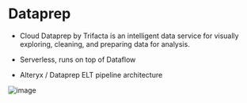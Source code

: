 # Dataprep

- Cloud Dataprep by Trifacta is an intelligent data service for visually exploring, cleaning, and preparing data for analysis.
- Serverless, runs on top of Dataflow

- Alteryx / Dataprep ELT pipeline architecture

![image](https://github.com/user-attachments/assets/708b9cdb-955b-48db-a06e-ff5fc9807fb7)
